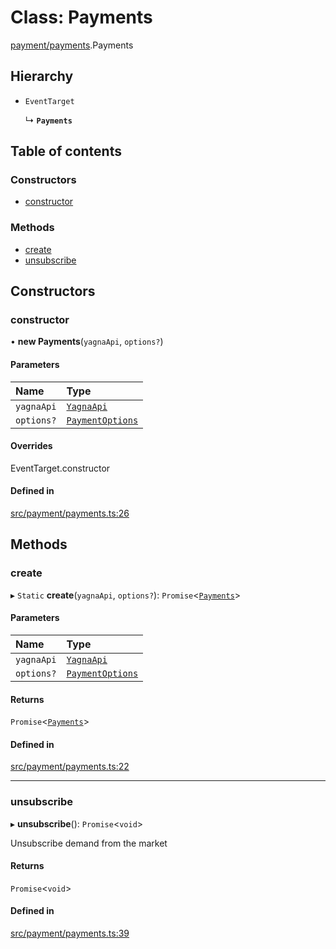 # Class: Payments

[payment/payments](../modules/payment_payments).Payments

## Hierarchy

- `EventTarget`

  ↳ **`Payments`**

## Table of contents

### Constructors

- [constructor](payment_payments.Payments#constructor)

### Methods

- [create](payment_payments.Payments#create)
- [unsubscribe](payment_payments.Payments#unsubscribe)

## Constructors

### constructor

• **new Payments**(`yagnaApi`, `options?`)

#### Parameters

| Name | Type |
| :------ | :------ |
| `yagnaApi` | [`YagnaApi`](../modules/utils_yagna_yagna#yagnaapi) |
| `options?` | [`PaymentOptions`](../interfaces/payment_payments.PaymentOptions) |

#### Overrides

EventTarget.constructor

#### Defined in

[src/payment/payments.ts:26](https://github.com/golemfactory/golem-js/blob/c28a1b0/src/payment/payments.ts#L26)

## Methods

### create

▸ `Static` **create**(`yagnaApi`, `options?`): `Promise`<[`Payments`](payment_payments.Payments)\>

#### Parameters

| Name | Type |
| :------ | :------ |
| `yagnaApi` | [`YagnaApi`](../modules/utils_yagna_yagna#yagnaapi) |
| `options?` | [`PaymentOptions`](../interfaces/payment_payments.PaymentOptions) |

#### Returns

`Promise`<[`Payments`](payment_payments.Payments)\>

#### Defined in

[src/payment/payments.ts:22](https://github.com/golemfactory/golem-js/blob/c28a1b0/src/payment/payments.ts#L22)

___

### unsubscribe

▸ **unsubscribe**(): `Promise`<`void`\>

Unsubscribe demand from the market

#### Returns

`Promise`<`void`\>

#### Defined in

[src/payment/payments.ts:39](https://github.com/golemfactory/golem-js/blob/c28a1b0/src/payment/payments.ts#L39)
